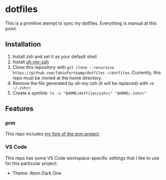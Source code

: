 # dotfiles

This is a primitive atempt to sync my dotfiles. Everything is manual
at this point.

## Installation

1. Install zsh and set it as your default shell
2. Install [oh-my-zsh](https://github.com/ohmyzsh/ohmyzsh)
4. Clone this repository with 
`git clone --recursive https://github.com/fabiofortkamp/dotfiles ~/dotfiles`. 
Currently, this repo must be cloned at the home directory.
5. Remove the file generated by oh-my-zsh (it will be replaced) with `rm ~/.zshrc`
6. Create a symlink: `ln -s "$HOME/dotfiles/zshrc" "$HOME/.zshrc"`

## Features

### prm

This repo includes 
[my fork of the prm project](https://github.com/fabiofortkamp/prm).

### VS Code

This repo has some VS Code workspace-specific settings that I like to use for
this particular project:

- Theme: Atom Dark One